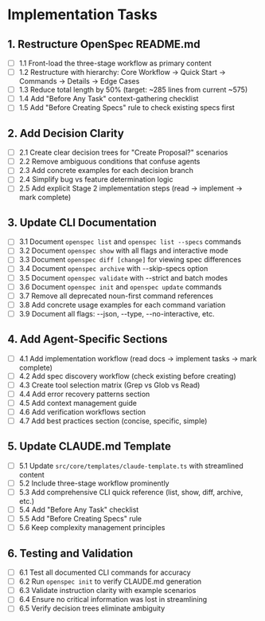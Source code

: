 # Implementation Tasks

## 1. Restructure OpenSpec README.md
- [ ] 1.1 Front-load the three-stage workflow as primary content
- [ ] 1.2 Restructure with hierarchy: Core Workflow → Quick Start → Commands → Details → Edge Cases
- [ ] 1.3 Reduce total length by 50% (target: ~285 lines from current ~575)
- [ ] 1.4 Add "Before Any Task" context-gathering checklist
- [ ] 1.5 Add "Before Creating Specs" rule to check existing specs first

## 2. Add Decision Clarity  
- [ ] 2.1 Create clear decision trees for "Create Proposal?" scenarios
- [ ] 2.2 Remove ambiguous conditions that confuse agents
- [ ] 2.3 Add concrete examples for each decision branch
- [ ] 2.4 Simplify bug vs feature determination logic
- [ ] 2.5 Add explicit Stage 2 implementation steps (read → implement → mark complete)

## 3. Update CLI Documentation
- [ ] 3.1 Document `openspec list` and `openspec list --specs` commands
- [ ] 3.2 Document `openspec show` with all flags and interactive mode
- [ ] 3.3 Document `openspec diff [change]` for viewing spec differences
- [ ] 3.4 Document `openspec archive` with --skip-specs option
- [ ] 3.5 Document `openspec validate` with --strict and batch modes
- [ ] 3.6 Document `openspec init` and `openspec update` commands
- [ ] 3.7 Remove all deprecated noun-first command references
- [ ] 3.8 Add concrete usage examples for each command variation
- [ ] 3.9 Document all flags: --json, --type, --no-interactive, etc.

## 4. Add Agent-Specific Sections
- [ ] 4.1 Add implementation workflow (read docs → implement tasks → mark complete)
- [ ] 4.2 Add spec discovery workflow (check existing before creating)
- [ ] 4.3 Create tool selection matrix (Grep vs Glob vs Read)
- [ ] 4.4 Add error recovery patterns section
- [ ] 4.5 Add context management guide
- [ ] 4.6 Add verification workflows section
- [ ] 4.7 Add best practices section (concise, specific, simple)

## 5. Update CLAUDE.md Template
- [ ] 5.1 Update `src/core/templates/claude-template.ts` with streamlined content
- [ ] 5.2 Include three-stage workflow prominently
- [ ] 5.3 Add comprehensive CLI quick reference (list, show, diff, archive, etc.)
- [ ] 5.4 Add "Before Any Task" checklist
- [ ] 5.5 Add "Before Creating Specs" rule
- [ ] 5.6 Keep complexity management principles

## 6. Testing and Validation
- [ ] 6.1 Test all documented CLI commands for accuracy
- [ ] 6.2 Run `openspec init` to verify CLAUDE.md generation
- [ ] 6.3 Validate instruction clarity with example scenarios
- [ ] 6.4 Ensure no critical information was lost in streamlining
- [ ] 6.5 Verify decision trees eliminate ambiguity